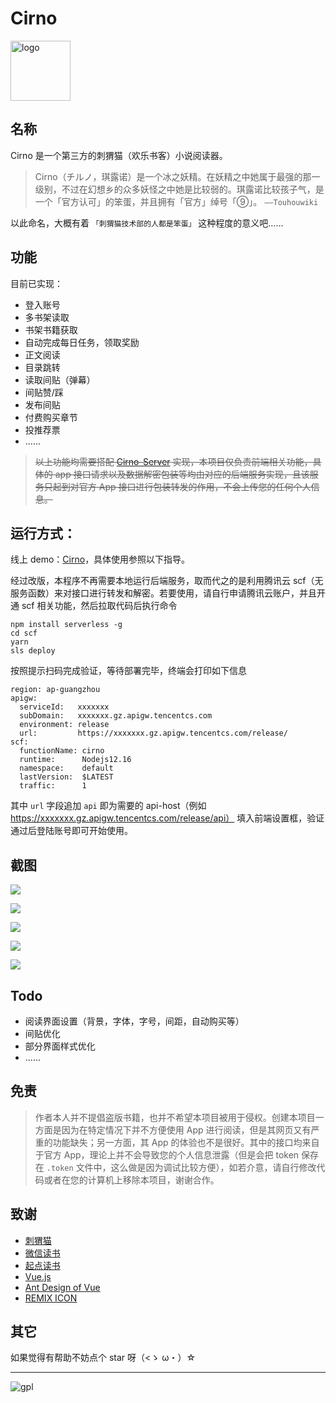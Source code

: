 # Cirno

 <img src="./src/assets/cirno.png" width = "96"  alt="logo" align=center />

## 名称

Cirno 是一个第三方的刺猬猫（欢乐书客）小说阅读器。

> Cirno（チルノ，琪露诺）是一个冰之妖精。在妖精之中她属于最强的那一级别，不过在幻想乡的众多妖怪之中她是比较弱的。琪露诺比较孩子气，是一个「官方认可」的笨蛋，并且拥有「官方」绰号「⑨」。 `——Touhouwiki`

以此命名，大概有着 `「刺猬猫技术部的人都是笨蛋」` 这种程度的意义吧……

## 功能

目前已实现：

- 登入账号
- 多书架读取
- 书架书籍获取
- 自动完成每日任务，领取奖励
- 正文阅读
- 目录跳转
- 读取间贴（弹幕）
- 间贴赞/踩
- 发布间贴
- 付费购买章节
- 投推荐票
- ......

> ~~以上功能均需要搭配 [Cirno-Server](https://github.com/zsakvo/Cirno-Server) 实现，本项目仅负责前端相关功能，具体的 app 接口请求以及数据解密包装等均由对应的后端服务实现，且该服务只起到对官方 App 接口进行包装转发的作用，不会上传您的任何个人信息。~~

## 运行方式：

线上 demo：[Cirno](https://zsakvo.github.io/Cirno/#/)，具体使用参照以下指导。

经过改版，本程序不再需要本地运行后端服务，取而代之的是利用腾讯云 scf（无服务函数）来对接口进行转发和解密。若要使用，请自行申请腾讯云账户，并且开通 scf 相关功能，然后拉取代码后执行命令

```shell
npm install serverless -g
cd scf
yarn
sls deploy
```

按照提示扫码完成验证，等待部署完毕，终端会打印如下信息

```
region: ap-guangzhou
apigw:
  serviceId:   xxxxxxx
  subDomain:   xxxxxxx.gz.apigw.tencentcs.com
  environment: release
  url:         https://xxxxxxx.gz.apigw.tencentcs.com/release/
scf:
  functionName: cirno
  runtime:      Nodejs12.16
  namespace:    default
  lastVersion:  $LATEST
  traffic:      1
```

其中 `url` 字段追加 `api` 即为需要的 api-host（例如 https://xxxxxxx.gz.apigw.tencentcs.com/release/api）
填入前端设置框，验证通过后登陆账号即可开始使用。

## 截图

![](./imgs/5.jpg)

![](./imgs/1.jpg)

![](./imgs/2.jpg)

![](./imgs/3.jpg)

![](./imgs/4.jpg)

## Todo

- 阅读界面设置（背景，字体，字号，间距，自动购买等）
- 间贴优化
- 部分界面样式优化
- ......

## 免责

> 作者本人并不提倡盗版书籍，也并不希望本项目被用于侵权。创建本项目一方面是因为在特定情况下并不方便使用 App 进行阅读，但是其网页又有严重的功能缺失；另一方面，其 App 的体验也不是很好。其中的接口均来自于官方 App，理论上并不会导致您的个人信息泄露（但是会把 token 保存在 `.token` 文件中，这么做是因为调试比较方便），如若介意，请自行修改代码或者在您的计算机上移除本项目，谢谢合作。

## 致谢

- [刺猬猫](https://www.ciweimao.com/)
- [微信读书](https://weread.qq.com/)
- [起点读书](https://www.qidian.com/)
- [Vue.js](https://cn.vuejs.org/index.html)
- [Ant Design of Vue](https://www.antdv.com/docs/vue/introduce-cn/)
- [REMIX ICON](https://remixicon.com/)

## 其它

如果觉得有帮助不妨点个 star 呀（<ゝ ω・）☆

---

![gpl](https://www.gnu.org/graphics/gplv3-127x51.png)
